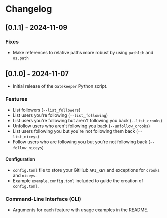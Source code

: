 # Changelog

## [0.1.1] - 2024-11-09

### **Fixes**

- Make references to relative paths more robust by using `pathlib` and `os.path`

## [0.1.0] - 2024-11-07

- Initial release of the `Gatekeeper` Python script.

### **Features**

- List followers (`--list_followers`)
- List users you're following (`--list_following`)
- List users you're following but aren't following you back (`--list_crooks`)
- Unfollow users who aren't following you back (`--unfollow_crooks`)
- List users following you but you're not following them back (`--list_niceys`)
- Follow users who are following you but you're not following back (`--follow_niceys`)

#### **Configuration**

- `config.toml` file to store your GitHub `API_KEY` and exceptions for `crooks` and `niceys`.
- Example `example.config.toml` included to guide the creation of `config.toml`.

### **Command-Line Interface (CLI)**

- Arguments for each feature with usage examples in the README.
  